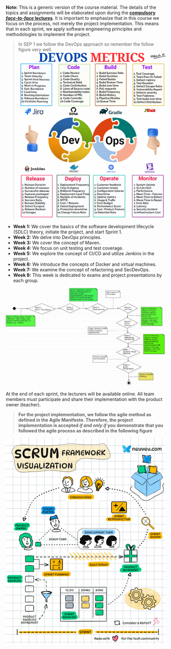 **Note:** This is a generic version of the course material. The details of the topics and assignments will be elaborated upon during the **<ins>compulsory *face-to-face* lectures</ina>**. It is important to emphasize that in this course we focus on the process, not merely the project implementation. This means that in each sprint, we apply software engineering principles and methodologies to implement the project.
> In SEP 1 we follow the DevOps approach so remember the follow figure very well.
> ![DevOps introduction](Images/DevOps.gif)

- **Week 1:** We cover the basics of the software development lifecycle (SDLC) theory, initiate the project, and start Sprint 1.
- **Week 2:** We delve into DevOps principles.
- **Week 3:** We cover the concept of Maven.
- **Week 4:** We focus on unit testing and test coverage.
- **Week 5:** We explore the concept of CI/CD and utilize Jenkins in the project.
- **Week 6:** We introduce the concepts of Docker and virtual machines.
- **Week 7:** We examine the concept of refactoring and SecDevOps.
- **Week 8:** This week is dedicated to exams and project presentations by each group.


![Sample Image](Images/ThecourseOutlines.JPG)

At the end of each sprint, the lecturers will be available online. All team members must participate and share their implementation with the product owner (teacher).
> **For the project implementation, we follow the agile method as defined in the Agile Manifesto. Therefore, the project implementation is accepted *if and only if* you demonstrate that you followed the agile process as described in the following figure**

![Project Implementation](Images/Scrum.gif)
